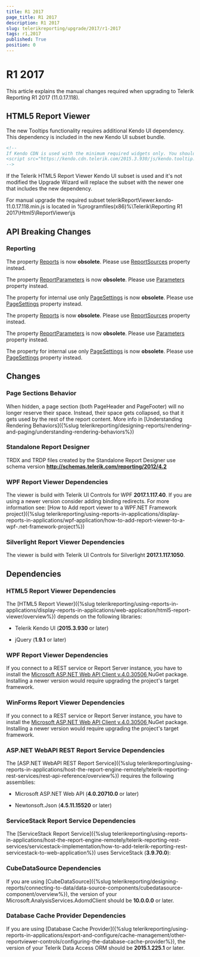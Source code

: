 ```yaml
---
title: R1 2017
page_title: R1 2017 
description: R1 2017
slug: telerikreporting/upgrade/2017/r1-2017
tags: r1,2017
published: True
position: 0
---
```


# R1 2017



This article explains the manual changes required when upgrading to Telerik Reporting R1 2017 (11.0.17.118).

## HTML5 Report Viewer

The new Tooltips functionality requires additional Kendo UI dependency.           This dependency is included in the new Kendo UI subset bundle.         

    
````html
<!--
If Kendo CDN is used with the minimum required widgets only. You should add the following one:
<script src="https://kendo.cdn.telerik.com/2015.3.930/js/kendo.tooltip.min.js" /script>
-->
````

If the Telerik HTML5 Report Viewer Kendo UI subset is used and it's not modified           the Upgrade Wizard will replace the subset with the newer one that includes the new dependency.         

For manual upgrade the required subset telerikReportViewer.kendo-11.0.17.118.min.js is located in           %programfiles(x86)%\Telerik\Reporting R1 2017\Html5\ReportViewer\js         

## API Breaking Changes

### Reporting

The property  [Reports](/reporting/api/Telerik.Reporting.IReportDocument#Telerik_Reporting_IReportDocument_Reports)  is now __obsolete__.               Please use                [ReportSources](/reporting/api/Telerik.Reporting.IReportDocument#Telerik_Reporting_IReportDocument_ReportSources)  property instead.             

The property  [ReportParameters](/reporting/api/Telerik.Reporting.IReportDocument#Telerik_Reporting_IReportDocument_ReportParameters)  is now __obsolete__.               Please use                [Parameters](/reporting/api/Telerik.Reporting.ReportSource#Telerik_Reporting_ReportSource_Parameters)  property instead.             

The property for internal use only  [PageSettings](/reporting/api/Telerik.Reporting.IReportDocument#Telerik_Reporting_IReportDocument_PageSettings)  is now __obsolete__.               Please use                [PageSettings](/reporting/api/Telerik.Reporting.Report#Telerik_Reporting_Report_PageSettings)  property instead.             

The property  [Reports](/reporting/api/Telerik.Reporting.ReportBook#Telerik_Reporting_ReportBook_Reports)  is now __obsolete__.               Please use                [ReportSources](/reporting/api/Telerik.Reporting.ReportBook#Telerik_Reporting_ReportBook_ReportSources)  property instead.             

The property  [ReportParameters](/reporting/api/Telerik.Reporting.ReportBook#Telerik_Reporting_ReportBook_ReportParameters)  is now __obsolete__.               Please use                [Parameters](/reporting/api/Telerik.Reporting.ReportSource#Telerik_Reporting_ReportSource_Parameters)  property instead.             

The property for internal use only  [PageSettings](/reporting/api/Telerik.Reporting.ReportBook#Telerik_Reporting_ReportBook_PageSettings)  is now __obsolete__.               Please use                [PageSettings](/reporting/api/Telerik.Reporting.Report#Telerik_Reporting_Report_PageSettings)  property instead.             

## Changes

### Page Sections Behavior

When hidden, a page section (both PageHeader and PageFooter) will no longer reserve their space.               Instead, their space gets collapsed, so that it gets used by the rest of the report content.               More info in [Understanding Rendering Behaviors]({%slug telerikreporting/designing-reports/rendering-and-paging/understanding-rendering-behaviors%})

### Standalone Report Designer

TRDX and TRDP files created by the Standalone Report Designer use schema version __http://schemas.telerik.com/reporting/2012/4.2__ 

### WPF Report Viewer Dependencies

The viewer is build with Telerik UI Controls for WPF __2017.1.117.40__. If you are using a newer version consider adding binding redirects. For more information see:               [How to Add report viewer to a WPF.NET Framework project]({%slug telerikreporting/using-reports-in-applications/display-reports-in-applications/wpf-application/how-to-add-report-viewer-to-a-wpf-.net-framework-project%})

### Silverlight Report Viewer Dependencies

The viewer is build with Telerik UI Controls for Silverlight __2017.1.117.1050__.             

## Dependencies

### HTML5 Report Viewer Dependencies

The [HTML5 Report Viewer]({%slug telerikreporting/using-reports-in-applications/display-reports-in-applications/web-application/html5-report-viewer/overview%}) depends on the following libraries:               

* Telerik Kendo UI (__2015.3.930__ or later)                   

* jQuery (__1.9.1__ or later)                   

### WPF Report Viewer Dependencies

If you connect to a REST service or Report Server instance, you have to install the                  [                  Microsoft ASP.NET Web API Client v.4.0.30506                ](                  https://www.nuget.org/packages/Microsoft.AspNet.WebApi.Client/4.0.30506                )  NuGet package. Installing a newer version would require upgrading the project's target framework.               

### WinForms Report Viewer Dependencies

If you connect to a REST service or Report Server instance, you have to install the                  [                  Microsoft ASP.NET Web API Client v.4.0.30506                ](                  https://www.nuget.org/packages/Microsoft.AspNet.WebApi.Client/4.0.30506                )  NuGet package. Installing a newer version would require upgrading the project's target framework.               

### ASP.NET WebAPI REST Report Service Dependencies

The [ASP.NET WebAPI REST Report Service]({%slug telerikreporting/using-reports-in-applications/host-the-report-engine-remotely/telerik-reporting-rest-services/rest-api-reference/overview%}) requires the following assemblies:               

* Microsoft ASP.NET Web API (__4.0.20710.0__ or later)                   

* Newtonsoft.Json (__4.5.11.15520__ or later)                   

### ServiceStack Report Service Dependencies

The [ServiceStack Report Service]({%slug telerikreporting/using-reports-in-applications/host-the-report-engine-remotely/telerik-reporting-rest-services/servicestack-implementation/how-to-add-telerik-reporting-rest-servicestack-to-web-application%}) uses                 ServiceStack (__3.9.70.0__):               

### CubeDataSource Dependencies

If you are using [CubeDataSource]({%slug telerikreporting/designing-reports/connecting-to-data/data-source-components/cubedatasource-component/overview%}), the version of your                 Microsoft.AnalysisServices.AdomdClient should be __10.0.0.0__ or later.               

### Database Cache Provider Dependencies

If you are using [Database Cache Provider]({%slug telerikreporting/using-reports-in-applications/export-and-configure/cache-management/other-reportviewer-controls/configuring-the-database-cache-provider%}), the version of your                 Telerik Data Access ORM should be __2015.1.225.1__ or later.

